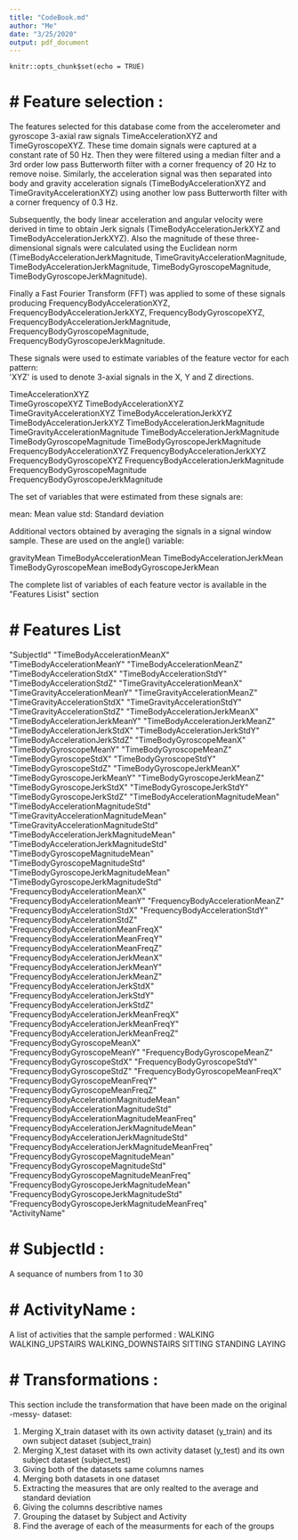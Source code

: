 ```yaml
---
title: "CodeBook.md"
author: "Me"
date: "3/25/2020"
output: pdf_document
---
```


```{r setup, include=FALSE}
knitr::opts_chunk$set(echo = TRUE)
```
# # Feature selection :

The features selected for this database come from the accelerometer and gyroscope 3-axial raw signals TimeAccelerationXYZ and TimeGyroscopeXYZ. These time domain signals were captured at a constant rate of 50 Hz. Then they were filtered using a median filter and a 3rd order low pass Butterworth filter with a corner frequency of 20 Hz to remove noise. Similarly, the acceleration signal was then separated into body and gravity acceleration signals (TimeBodyAccelerationXYZ and TimeGravityAccelerationXYZ) using another low pass Butterworth filter with a corner frequency of 0.3 Hz. 

Subsequently, the body linear acceleration and angular velocity were derived in time to obtain Jerk signals (TimeBodyAccelerationJerkXYZ and TimeBodyAccelerationJerkXYZ). Also the magnitude of these three-dimensional signals were calculated using the Euclidean norm (TimeBodyAccelerationJerkMagnitude, TimeGravityAccelerationMagnitude, TimeBodyAccelerationJerkMagnitude, TimeBodyGyroscopeMagnitude, TimeBodyGyroscopeJerkMagnitude). 

Finally a Fast Fourier Transform (FFT) was applied to some of these signals producing FrequencyBodyAccelerationXYZ, FrequencyBodyAccelerationJerkXYZ, FrequencyBodyGyroscopeXYZ, FrequencyBodyAccelerationJerkMagnitude, FrequencyBodyGyroscopeMagnitude, FrequencyBodyGyroscopeJerkMagnitude.

These signals were used to estimate variables of the feature vector for each pattern:  
'XYZ' is used to denote 3-axial signals in the X, Y and Z directions.

TimeAccelerationXYZ  
TimeGyroscopeXYZ
TimeBodyAccelerationXYZ
TimeGravityAccelerationXYZ
TimeBodyAccelerationJerkXYZ 
TimeBodyAccelerationJerkXYZ
TimeBodyAccelerationJerkMagnitude
TimeGravityAccelerationMagnitude 
TimeBodyAccelerationJerkMagnitude
TimeBodyGyroscopeMagnitude 
TimeBodyGyroscopeJerkMagnitude
FrequencyBodyAccelerationXYZ
FrequencyBodyAccelerationJerkXYZ
FrequencyBodyGyroscopeXYZ
FrequencyBodyAccelerationJerkMagnitude 
FrequencyBodyGyroscopeMagnitude 
FrequencyBodyGyroscopeJerkMagnitude

The set of variables that were estimated from these signals are: 

mean: Mean value
std: Standard deviation


Additional vectors obtained by averaging the signals in a signal window sample. These are used on the angle() variable:

gravityMean
TimeBodyAccelerationMean
TimeBodyAccelerationJerkMean
TimeBodyGyroscopeMean
imeBodyGyroscopeJerkMean

The complete list of variables of each feature vector is available in the "Features Lisist" section




# # Features List

"SubjectId"                                      "TimeBodyAccelerationMeanX"                     
"TimeBodyAccelerationMeanY"                      "TimeBodyAccelerationMeanZ"                     
"TimeBodyAccelerationStdX"                       "TimeBodyAccelerationStdY"                      
"TimeBodyAccelerationStdZ"                       "TimeGravityAccelerationMeanX"                  
"TimeGravityAccelerationMeanY"                   "TimeGravityAccelerationMeanZ"                  
"TimeGravityAccelerationStdX"                    "TimeGravityAccelerationStdY"                   
"TimeGravityAccelerationStdZ"                    "TimeBodyAccelerationJerkMeanX"                 
"TimeBodyAccelerationJerkMeanY"                  "TimeBodyAccelerationJerkMeanZ"                 
"TimeBodyAccelerationJerkStdX"                   "TimeBodyAccelerationJerkStdY"                  
"TimeBodyAccelerationJerkStdZ"                   "TimeBodyGyroscopeMeanX"                        
"TimeBodyGyroscopeMeanY"                         "TimeBodyGyroscopeMeanZ"                        
"TimeBodyGyroscopeStdX"                          "TimeBodyGyroscopeStdY"                         
"TimeBodyGyroscopeStdZ"                          "TimeBodyGyroscopeJerkMeanX"                    
"TimeBodyGyroscopeJerkMeanY"                     "TimeBodyGyroscopeJerkMeanZ"                    
"TimeBodyGyroscopeJerkStdX"                      "TimeBodyGyroscopeJerkStdY"                     
"TimeBodyGyroscopeJerkStdZ"                      "TimeBodyAccelerationMagnitudeMean"             
"TimeBodyAccelerationMagnitudeStd"               "TimeGravityAccelerationMagnitudeMean"          
"TimeGravityAccelerationMagnitudeStd"            "TimeBodyAccelerationJerkMagnitudeMean"         
"TimeBodyAccelerationJerkMagnitudeStd"           "TimeBodyGyroscopeMagnitudeMean"                
"TimeBodyGyroscopeMagnitudeStd"                  "TimeBodyGyroscopeJerkMagnitudeMean"            
"TimeBodyGyroscopeJerkMagnitudeStd"              "FrequencyBodyAccelerationMeanX"                
"FrequencyBodyAccelerationMeanY"                 "FrequencyBodyAccelerationMeanZ"                
"FrequencyBodyAccelerationStdX"                  "FrequencyBodyAccelerationStdY"                 
"FrequencyBodyAccelerationStdZ"                  "FrequencyBodyAccelerationMeanFreqX"            
"FrequencyBodyAccelerationMeanFreqY"             "FrequencyBodyAccelerationMeanFreqZ"            
"FrequencyBodyAccelerationJerkMeanX"             "FrequencyBodyAccelerationJerkMeanY"            
"FrequencyBodyAccelerationJerkMeanZ"             "FrequencyBodyAccelerationJerkStdX"             
"FrequencyBodyAccelerationJerkStdY"              "FrequencyBodyAccelerationJerkStdZ"             
"FrequencyBodyAccelerationJerkMeanFreqX"         "FrequencyBodyAccelerationJerkMeanFreqY"        
"FrequencyBodyAccelerationJerkMeanFreqZ"         "FrequencyBodyGyroscopeMeanX"                   
"FrequencyBodyGyroscopeMeanY"                    "FrequencyBodyGyroscopeMeanZ"                   
"FrequencyBodyGyroscopeStdX"                     "FrequencyBodyGyroscopeStdY"                    
"FrequencyBodyGyroscopeStdZ"                     "FrequencyBodyGyroscopeMeanFreqX"               
"FrequencyBodyGyroscopeMeanFreqY"                "FrequencyBodyGyroscopeMeanFreqZ"               
"FrequencyBodyAccelerationMagnitudeMean"         "FrequencyBodyAccelerationMagnitudeStd"         
"FrequencyBodyAccelerationMagnitudeMeanFreq"     "FrequencyBodyAccelerationJerkMagnitudeMean"    
"FrequencyBodyAccelerationJerkMagnitudeStd"      "FrequencyBodyAccelerationJerkMagnitudeMeanFreq"
"FrequencyBodyGyroscopeMagnitudeMean"            "FrequencyBodyGyroscopeMagnitudeStd"            
"FrequencyBodyGyroscopeMagnitudeMeanFreq"        "FrequencyBodyGyroscopeJerkMagnitudeMean"       
"FrequencyBodyGyroscopeJerkMagnitudeStd"         "FrequencyBodyGyroscopeJerkMagnitudeMeanFreq"   
"ActivityName"                                  



# # SubjectId :
 A sequance of numbers from 1 to 30
 
 
# # ActivityName :

A list of activities that the sample performed :
WALKING
WALKING_UPSTAIRS
WALKING_DOWNSTAIRS
SITTING
STANDING
LAYING



# # Transformations :

This section include the transformation that have been made on the original -messy- dataset:

1. Merging X_train dataset with its own activity dataset (y_train) and its own subject dataset (subject_train)
1. Merging X_test dataset with its own activity dataset (y_test) and its own subject dataset (subject_test)
1. Giving both of the datasets same columns names
1. Merging both datasets in one dataset
1. Extracting the measures that are only realted to the average and standard deviation
1. Giving the columns describtive names
1. Grouping the dataset by Subject and Activity 
1. Find the average of each of the measurments for each of the groups


